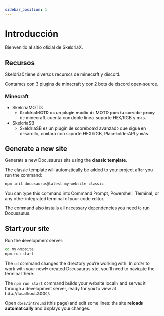 ```yaml
---
sidebar_position: 1
---
```


# Introducción

Bienvenido al sitio oficial de SkeldriaX.

## Recursos

SkeldriaX tiene diversos recursos de minecraft y discord.

Contamos con 3 plugins de minecraft y con 2 bots de discord open-source.

### Minecraft

- SkeldriaMOTD:
  - SkeldriaMOTD es un plugin medio de MOTD para tu servidor proxy de minecraft, cuenta con doble linea, soporte HEX/RGB y mas.
- SkeldriaSB
  - SkeldriaSB es un plugin de scoreboard avanzado que sigue en desarollo, contara con soporte HEX/RGB, PlaceholderAPI y más.

## Generate a new site

Generate a new Docusaurus site using the **classic template**.

The classic template will automatically be added to your project after you run the command:

```bash
npm init docusaurus@latest my-website classic
```

You can type this command into Command Prompt, Powershell, Terminal, or any other integrated terminal of your code editor.

The command also installs all necessary dependencies you need to run Docusaurus.

## Start your site

Run the development server:

```bash
cd my-website
npm run start
```

The `cd` command changes the directory you're working with. In order to work with your newly created Docusaurus site, you'll need to navigate the terminal there.

The `npm run start` command builds your website locally and serves it through a development server, ready for you to view at http://localhost:3000/.

Open `docs/intro.md` (this page) and edit some lines: the site **reloads automatically** and displays your changes.
